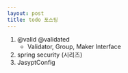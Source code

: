 ```yaml
---
layout: post
title: todo 포스팅
---
```


1. @valid @validated
   - Validator, Group, Maker Interface
2. spring security (시리즈)
3. JasyptConfig
